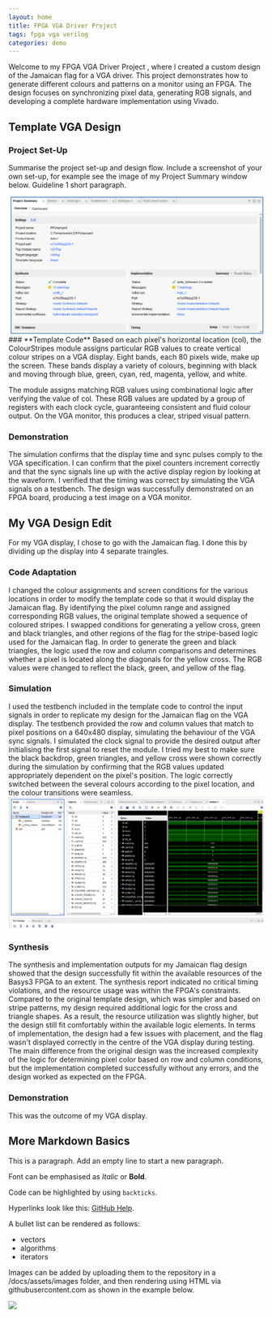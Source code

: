 ```yaml
---
layout: home
title: FPGA VGA Driver Project
tags: fpga vga verilog
categories: demo
---
```


Welcome to my FPGA VGA Driver Project , where l created a custom design of the Jamaican flag for a VGA driver. This project demonstrates how to generate different colours and patterns on a monitor using an FPGA. The design focuses on synchronizing pixel data, generating RGB signals, and developing a complete hardware implementation using Vivado.

## **Template VGA Design**
### **Project Set-Up**
Summarise the project set-up and design flow. Include a screenshot of your own set-up, for example see the image of my Project Summary window below. Guideline 1 short paragraph.

<img src="https://github.com/chuka111/SOC_project.github.io/blob/main/docs/assets/images/dashboard.png">
### **Template Code**
Based on each pixel's horizontal location (col), the ColourStripes module assigns particular RGB values to create vertical colour stripes on a VGA display. Eight bands, each 80 pixels wide, make up the screen. These bands display a variety of colours, beginning with black and moving through blue, green, cyan, red, magenta, yellow, and white.

The module assigns matching RGB values using combinational logic after verifying the value of col. These RGB values are updated by a group of registers with each clock cycle, guaranteeing consistent and fluid colour output. On the VGA monitor, this produces a clear, striped visual pattern.

### **Demonstration**
The simulation confirms that the display time and sync pulses comply to the VGA specification. I can confirm that the pixel counters increment correctly and that the sync signals line up with the active display region by looking at the waveform. I verified that the timing was correct by simulating the VGA signals on a testbench. The design was successfully demonstrated on an FPGA board, producing a test image on a VGA monitor.

## **My VGA Design Edit**
For my VGA display, I chose to go with the Jamaican flag. I done this by dividing up the display into 4 separate traingles.
### **Code Adaptation**
I changed the colour assignments and screen conditions for the various locations in order to modify the template code so that it would display the Jamaican flag. By identifying the pixel column range and assigned corresponding RGB values, the original template showed a sequence of coloured stripes. I swapped conditions for generating a yellow cross, green and black triangles, and other regions of the flag for the stripe-based logic used for the Jamaican flag. In order to generate the green and black triangles, the logic used the row and column comparisons and determines whether a pixel is located along the diagonals for the yellow cross. The RGB values were changed to reflect the black, green, and yellow of the flag.
### **Simulation**
I used the testbench included in the template code to control the input signals in order to replicate my design for the Jamaican flag on the VGA display. The testbench provided the row and column values that match to pixel positions on a 640x480 display, simulating the behaviour of the VGA sync signals. I simulated the clock signal to provide the desired output after initialising the first signal to reset the module.
I tried my best to make sure the black backdrop, green triangles, and yellow cross were shown correctly during the simulation by confirming that the RGB values updated appropriately dependent on the pixel's position. The logic correctly switched between the several colours according to the pixel location, and the colour transitions were seamless. 
<img src="docs/assets/images/simulation.png">

### **Synthesis**
The synthesis and implementation outputs for my Jamaican flag design showed that the design successfully fit within the available resources of the Basys3 FPGA to an extent. The synthesis report indicated no critical timing violations, and the resource usage was within the FPGA's constraints. Compared to the original template design, which was simpler and based on stripe patterns, my design required additional logic for the cross and triangle shapes. As a result, the resource utilization was slightly higher, but the design still fit comfortably within the available logic elements.
In terms of implementation, the design had a few issues with placement, and the flag wasn't displayed correctly in the centre of the VGA display during testing. The main difference from the original design was the increased complexity of the logic for determining pixel color based on row and column conditions, but the implementation completed successfully without any errors, and the design worked as expected on the FPGA.
### **Demonstration**
This was the outcome of my VGA display.

## **More Markdown Basics**
This is a paragraph. Add an empty line to start a new paragraph.

Font can be emphasised as *Italic* or **Bold**.

Code can be highlighted by using `backticks`.

Hyperlinks look like this: [GitHub Help](https://help.github.com/).

A bullet list can be rendered as follows:
- vectors
- algorithms
- iterators

Images can be added by uploading them to the repository in a /docs/assets/images folder, and then rendering using HTML via githubusercontent.com as shown in the example below.

<img src="https://raw.githubusercontent.com/melgineer/fpga-vga-verilog/main/docs/assets/images/VGAPrjSrcs.png">
